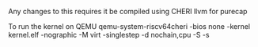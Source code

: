 Any changes to this requires it be compiled using CHERI llvm for purecap 

To run the kernel on QEMU
qemu-system-riscv64cheri -bios none -kernel kernel.elf -nographic -M virt -singlestep -d nochain,cpu -S -s
